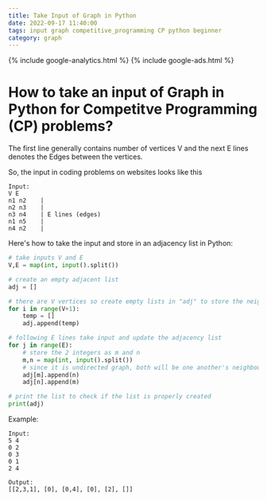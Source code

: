 ```yaml
---
title: Take Input of Graph in Python
date: 2022-09-17 11:40:00
tags: input graph competitive_programming CP python beginner
category: graph
---
```

{% include google-analytics.html %}
{% include google-ads.html %}

# How to take an input of Graph in Python for Competitve Programming (CP) problems?

The first line generally contains number of vertices V and the next E lines denotes the Edges between the vertices.

So, the input in coding problems on websites looks like this
```
Input: 
V E
n1 n2    |
n2 n3    |
n3 n4    | E lines (edges)
n1 n5    |
n4 n2    |
```

Here's how to take the input and store in an adjacency list in Python:

```python
# take inputs V and E
V,E = map(int, input().split())

# create an empty adjacent list
adj = []

# there are V vertices so create empty lists in "adj" to store the neighbours
for i in range(V+1):
	temp = []
	adj.append(temp)

# following E lines take input and update the adjacency list
for j in range(E):
	# store the 2 integers as m and n
	m,n = map(int, input().split())
	# since it is undirected graph, both will be one another's neighbours
	adj[m].append(n)
	adj[n].append(m)

# print the list to check if the list is properly created
print(adj)
```

Example:
```
Input:
5 4
0 2
0 3
0 1 
2 4

Output:
[[2,3,1], [0], [0,4], [0], [2], []]
```
